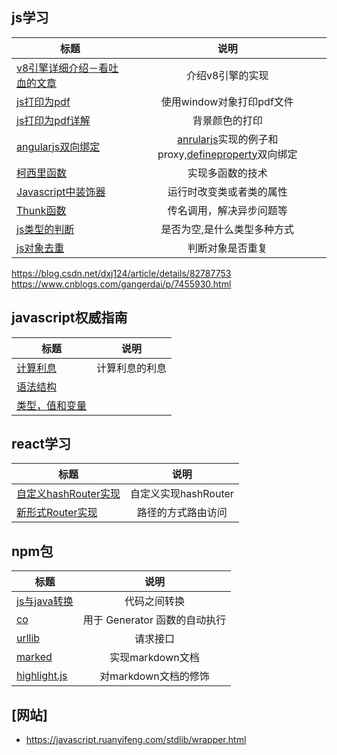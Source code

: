 

## js学习


| 标题      | 说明  |
| ---------- | :-----------: |
[v8引擎详细介绍－看吐血的文章](./js/06_V8.md) | 介绍v8引擎的实现 |
[js打印为pdf](./js/01-Printer.html) | 使用window对象打印pdf文件 |
[js打印为pdf详解](./js/01-Printer.ｍｄ) | 背景颜色的打印 |
[angularjs双向绑定](./js/02_mvvm.html) | [anrularjs](./js/02_mvvm.html)实现的例子和proxy,[defineproperty](./js/02_1_mvvm.html)双向绑定 |
[柯西里函数](./js/03_currying.md) | 实现多函数的技术  |
[Javascript中装饰器](./js/04_decorator.md) | 运行时改变类或者类的属性  |
[Thunk函数](./js/04_decorator.md) | 传名调用，解决异步问题等  |
[js类型的判断](https://www.cnblogs.com/ma-shuai/p/7805264.html) | 是否为空,是什么类型多种方式  |
[js对象去重](https://www.cnblogs.com/kagol/p/5343173.html)  | 判断对象是否重复 |
https://blog.csdn.net/dxj124/article/details/82787753
https://www.cnblogs.com/gangerdai/p/7455930.html
## javascript权威指南

| 标题      | 说明  |
| ---------- | :-----------: |
[计算利息](./javascriptAuthGuide/01_chapter.md) | 计算利息的利息 |
[语法结构](./javascriptAuthGuide/02_chapter.md) |  |
[类型，值和变量](./javascriptAuthGuide/o3_test.md)|  |

## react学习


| 标题      | 说明  |
| ---------- | :-----------: |
[自定义hashRouter实现](./react/react-router/01_hash-router/index.html) | 自定义实现hashRouter | 
[新形式Router实现](./react/react-router/02_new-router/README.md)| 路径的方式路由访问 |



## npm包

| 标题      | 说明  |
| ---------- | :-----------: |
[js与java转换](./npm/jsToJava.js) | 代码之间转换 |
[co](./npm/co.js) | 用于 Generator 函数的自动执行 |
[urllib](./npm/urllib.js) | 请求接口 |
[marked]() | 实现markdown文档 |
[highlight.js]() | 对markdown文档的修饰 |



## [网站]
* https://javascript.ruanyifeng.com/stdlib/wrapper.html

